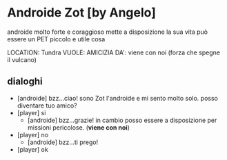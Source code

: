 # Androide Zot [by Angelo]

androide molto forte e coraggioso mette a disposizione la sua vita può essere un PET piccolo e utile cosa

LOCATION: Tundra
VUOLE: AMICIZIA
DA': viene con noi (forza che spegne il vulcano)

## dialoghi

-   [androide] bzz...ciao! sono Zot l'androide e mi sento molto solo. posso diventare tuo amico?
-   [player] si
    -   [androide] bzz...grazie! in cambio posso essere a disposizione per missioni pericolose. (**viene con noi**)
-   [player] no
    -   [androide] bzz...ti prego!
-   [player] ok
